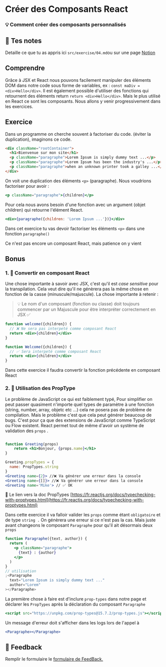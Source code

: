 # Créer des Composants React

### 💡 Comment créer des composants personnalisés

## 📝 Tes notes

Detaille ce que tu as appris ici
`src/exercise/04.md`ou sur une page [Notion](https://go.mikecodeur.com/course-notes-template)

## Comprendre

Grâce à JSX et React nous pouvons facilement manipuler des éléments DOM dans
notre code sous forme de variables, ex : `const maDiv = <div>Hello</div>`. Il
est également possible d'utiliser des fonctions qui retournent des éléments
return `return <div>Hello</div>`. Mais le plus utilisé en React ce sont les
composants. Nous allons y venir progressivement dans les exercices.

## Exercice

Dans un programme on cherche souvent à factoriser du code. (éviter la
duplication), imaginons ce code.

```html
<div className="rootContainer">
  <h1>Bienvenue sur mon site</h1>
  <p className="paragraphe">Lorem Ipsum is simply dummy text ...</p>
  <p className="paragraphe">Lorem Ipsum has been the industry's ...</p>
  <p className="paragraphe">when an unknown printer took a galley ...</p>
</div>
```

On voit une duplication des éléments `<p>` (paragraphe). Nous voudrions
factoriser pour avoir :

```jsx
<p className="paragraphe">{children}</p>
```

Pour cela nous avons besoin d'une fonction avec un argument (objet children) qui
retourne l'élément React.

```jsx
<div>{paragraphe({children: 'Lorem Ipsum ...'})}</div>
```

Dans cet exercice tu vas devoir factoriser les éléments `<p>` dans une fonction
`paragraphe()`

Ce n'est pas encore un composant React, mais patience on y vient

## Bonus

### 1. 🚀 Convertir en composant React

Une chose importante à savoir avec JSX, c'est qu'il est _case sensitive_ pour la
transpilation. Cela veut dire qu'il ne génèrera pas la même chose en fonction de
la casse (minuscule/majuscule). La chose importante à retenir :

> 💡 Le nom d'un composant (fonction ou classe) doit toujours commencer par un
> Majuscule pour être interpréter correctement en JSX ✅

```jsx
function welcome({children}) {
  // ❌ Ne sera pas interpeté comme composant React
  return <div>{children}</div>
}

function Welcome({children}) {
  // ✅ Sera interpeté comme composant React
  return <div>{children}</div>
}
```

Dans cette exercice il faudra convertir la fonction précédente en composant
React

### 2. 🚀 Utilisation des PropType

Le problème de JavaScript ce qui est faiblement typé, Pour simplifier on peut
passer quasiment n'importe quel types de paramètre à une fonction (string,
number, array, objetc etc ...) cela ne posera pas de problème de compilation.
Mais le problème c'est que cela peut générer beaucoup de bugs. C'est pour ça que
des extensions de JavaScript comme TypeScript ou Flow existent. React permet
tout de même d'avoir un système de validation des `props` .

```jsx

function Greeting(props)
	return <h1>Bonjour, {props.name}</h1>
}

Greeting.propTypes = {
  name: PropTypes.string
}
<Greeting name={2}> //❌ Va générer une erreur dans la console
<Greeting name={[]}> //❌ Va générer une erreur dans la console
<Greeting name='Mike'> // ✅ OK

```

📑 Le lien vers la doc PropTypes
[https://fr.reactjs.org/docs/typechecking-with-proptypes.html](https://fr.reactjs.org/docs/typechecking-with-proptypes.html)

Dans cette exercice il va falloir valider les `props` comme étant `obligatoire`
et de type `string .` On génèrera une erreur si ce n'est pas la cas. Mais juste
avant changeons le composant `Paragraphe` pour qu'il ait désormais deux `props`

```jsx
function Paragraphe({text, author}) {
  return (
    <p className="paragraphe">
      {text} : {author}
    </p>
  )
}
// utilisation
;<Paragraphe
  text="Lorem Ipsum is simply dummy text ..."
  author="Lorem"
></Paragraphe>
```

La première chose à faire est d'inclure `prop-types` dans notre page et déclarer
les `PropTypes` après la déclaration du composant `Paragraphe`

```jsx
<script src="https://unpkg.com/prop-types@15.7.2/prop-types.js"></script>
```

Un message d'erreur doit s'afficher dans les logs lors de l'appel à

```jsx
<Paragraphe></Paragraphe>
```

## 🐜 Feedback

Remplir le formulaire le
[formulaire de FeedBack.](https://go.mikecodeur.com/cours-react-avis?entry.1430994900=React%20Fondamentaux&entry.533578441=04%20Créer%20des%20Composants%20React)
